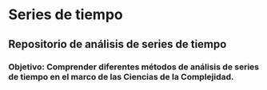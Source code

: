 # Series de tiempo 

## Repositorio de análisis de series de tiempo 

### **Objetivo**: Comprender diferentes métodos de análisis de series de tiempo en el marco de las Ciencias de la Complejidad.  
